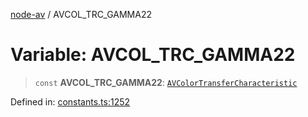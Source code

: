 [node-av](../globals.md) / AVCOL\_TRC\_GAMMA22

# Variable: AVCOL\_TRC\_GAMMA22

> `const` **AVCOL\_TRC\_GAMMA22**: [`AVColorTransferCharacteristic`](../type-aliases/AVColorTransferCharacteristic.md)

Defined in: [constants.ts:1252](https://github.com/seydx/av/blob/f8631fc881b394300b1479f511d55cf1c370a87f/src/constants/constants.ts#L1252)
